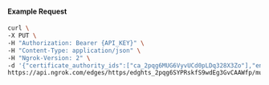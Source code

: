 <!-- Code generated for API Clients. DO NOT EDIT. -->

#### Example Request

```bash
curl \
-X PUT \
-H "Authorization: Bearer {API_KEY}" \
-H "Content-Type: application/json" \
-H "Ngrok-Version: 2" \
-d '{"certificate_authority_ids":["ca_2pqg6MUG6VyvUCd0pLDq328X3Zo"],"enabled":true}' \
https://api.ngrok.com/edges/https/edghts_2pqg6SYPRskfS9wdEg3GvCAAWfp/mutual_tls
```
